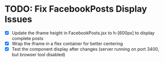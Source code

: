 # TODO: Fix FacebookPosts Display Issues

- [x] Update the iframe height in FacebookPosts.jsx to h-[600px] to display complete posts
- [x] Wrap the iframe in a flex container for better centering
- [x] Test the component display after changes (server running on port 3400, but browser tool disabled)
